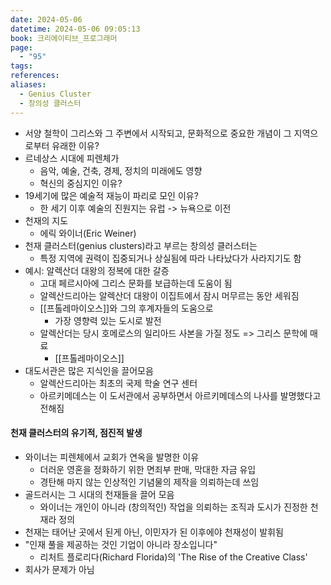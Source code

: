 ```yaml
---
date: 2024-05-06
datetime: 2024-05-06 09:05:13
book: 크리에이티브_프로그래머
page:
  - "95"
tags: 
references: 
aliases:
  - Genius Cluster
  - 창의성 클러스터
---
```

- 서양 철학이 그리스와 그 주변에서 시작되고, 문화적으로 중요한 개념이 그 지역으로부터 유래한 이유?
- 르네상스 시대에 피렌체가
	- 음악, 예술, 건축, 경제, 정치의 미래에도 영향
	- 혁신의 중심지인 이유?
- 19세기에 많은 예술적 재능이 파리로 모인 이유?
	- 한 세기 이후 예술의 진원지는 유럽 -> 뉴욕으로 이전
- 천재의 지도
	- 에릭 와이너(Eric Weiner)
- 천재 클러스터(genius clusters)라고 부르는 창의성 클러스터는
	- 특정 지역에 권력이 집중되거나 상실됨에 따라 나타났다가 사라지기도 함
- 예시: 알렉산더 대왕의 정복에 대한 갈증
	- 고대 페르시아에 그리스 문화를 보급하는데 도움이 됨
	- 알렉산드리아는 알렉산더 대왕이 이집트에서 잠시 머무르는 동안 세워짐
	- [[프톨레마이오스]]와 그의 후계자들의 도움으로
		- 가장 영향력 있는 도시로 발전
	- 알렉산더는 당시 호메로스의 일리아드 사본을 가질 정도 => 그리스 문학에 매료
		- [[프톨레마이오스]]
- 대도서관은 많은 지식인을 끌어모음
	- 알렉산드리아는 최초의 국제 학술 연구 센터
	- 아르키메데스는 이 도서관에서 공부하면서 아르키메데스의 나사를 발명했다고 전해짐

#### 천재 클러스터의 유기적, 점진적 발생
- 와이너는 피렌체에서 교회가 연옥을 발명한 이유
	- 더러운 영혼을 정화하기 위한 면죄부 판매, 막대한 자금 유입
	- 경탄해 마지 않는 인상적인 기념물의 제작을 의뢰하는데 쓰임
- 골드러시는 그 시대의 천재들을 끌어 모음
	- 와이너는 개인이 아니라 (창의적인) 작업을 의뢰하는 조직과 도시가 진정한 천재라 정의
- 천재는 태어난 곳에서 된게 아닌, 이민자가 된 이후에야 천재성이 발휘됨
- "인재 풀을 제공하는 것인 기업이 아니라 장소입니다"
	- 리처트 플로리다(Richard Florida)의 'The Rise of the Creative Class'
- 회사가 문제가 아님